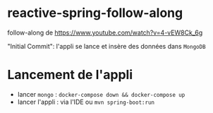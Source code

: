 # reactive-spring-follow-along

follow-along de https://www.youtube.com/watch?v=4-vEW8Ck_6g

"Initial Commit": l'appli se lance et insère des données dans `MongoDB`

# Lancement de l'appli

- lancer `mongo` : `docker-compose down && docker-compose up`
- lancer l'appli : via l'IDE ou `mvn spring-boot:run`